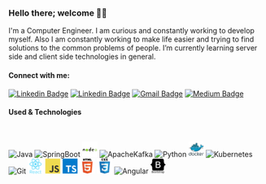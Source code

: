 ### Hello there; welcome 👋🏾
I'm a Computer Engineer. I am curious and constantly working to develop myself. Also I am constantly working to make life easier and trying to find solutions to the common problems of people. I’m currently learning server side and client side technologies in general.
 
#### Connect with me:
[![Linkedin Badge](https://img.shields.io/badge/-celalaygar-blue?style=plastic&logo=Linkedin&logoColor=white&link=https://www.linkedin.com/in/celalaygar/)](https://www.linkedin.com/in/celalaygar/)
[![Linkedin Badge](https://img.shields.io/badge/-celalaygar-white?style=plastic&logo=stackoverflow&logoColor=dark&link=https://stackoverflow.com/users/12014524/hac%c4%b1-celal-aygar)](https://stackoverflow.com/users/12014524/hac%c4%b1-celal-aygar)
[![Gmail Badge](https://img.shields.io/badge/-celal.aygar@gmail.com-c14438?style=plastic&logo=Gmail&logoColor=white&link=mailto:celal.aygar@gmail.com)](mailto:celal.aygar@gmail.com)
[![Medium Badge](https://img.shields.io/badge/-@celalaygar-557799?style=plastic&logo=Medium&logoColor=BLACK&link=https://medium.com/@celalaygar)](https://medium.com/@celalaygar) 

#### Used & Technologies  
<br/>
<p align="left">
  <img src="https://raw.githubusercontent.com/danielcranney/readme-generator/main/public/icons/skills/java-colored.svg" width="30" height="30" alt="Java" />
  <img src="https://www.vectorlogo.zone/logos/springio/springio-icon.svg" width="30" height="30" alt="SpringBoot" />
  <img src="https://raw.githubusercontent.com/devicons/devicon/master/icons/nodejs/nodejs-original-wordmark.svg" width="30" height="30" alt="NodeJs" />
  <img src="https://www.vectorlogo.zone/logos/apache_kafka/apache_kafka-icon.svg" width="30" height="30" alt="ApacheKafka" />
  <img src="https://raw.githubusercontent.com/danielcranney/readme-generator/main/public/icons/skills/python-colored.svg" width="30" height="30" alt="Python" />
  <img src="https://raw.githubusercontent.com/devicons/devicon/master/icons/docker/docker-original-wordmark.svg" width="30" height="30" alt="Docker" />
  <img src="https://www.vectorlogo.zone/logos/kubernetes/kubernetes-icon.svg" width="30" height="30" alt="Kubernetes" />
  <img src="https://www.vectorlogo.zone/logos/git-scm/git-scm-icon.svg" width="30" height="30" alt="Git" />
  <img src="https://raw.githubusercontent.com/devicons/devicon/master/icons/react/react-original-wordmark.svg" width="30" height="30" alt="Reactjs" />
  <img src="https://raw.githubusercontent.com/devicons/devicon/master/icons/javascript/javascript-original.svg" width="30" height="30" alt="JavaScript" />
  <img src="https://raw.githubusercontent.com/devicons/devicon/master/icons/typescript/typescript-original.svg" width="30" height="30" alt="TypeScript" />
  <img src="https://raw.githubusercontent.com/devicons/devicon/master/icons/html5/html5-original-wordmark.svg" width="30" height="30" alt="HTML5" />
  <img src="https://raw.githubusercontent.com/devicons/devicon/master/icons/css3/css3-original-wordmark.svg" width="30" height="30" alt="CSS3" />
  <img src="https://angular.io/assets/images/logos/angular/angular.svg" width="30" height="30" alt="Angular" />
  <img src="https://raw.githubusercontent.com/devicons/devicon/master/icons/bootstrap/bootstrap-plain-wordmark.svg" width="30" height="30" alt="Bootstrap" /> 
</p>

